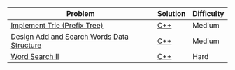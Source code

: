 | Problem                                                                                                                 | Solution                                              | Difficulty |
|-------------------------------------------------------------------------------------------------------------------------|-------------------------------------------------------|------------|
| [Implement Trie (Prefix Tree)](https://leetcode.com/problems/implement-trie-prefix-tree/)                               | [C++](implement_trie_prefix_tree.cpp)                 | Medium     |
| [Design Add and Search Words Data Structure](https://leetcode.com/problems/design-add-and-search-words-data-structure/) | [C++](design_add_and_search_words_data_structure.cpp) | Medium     |
| [Word Search II](https://leetcode.com/problems/word-search-ii/)                                                         | [C++](word_search_ii.cpp)                             | Hard       |
